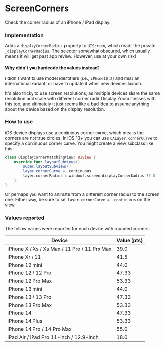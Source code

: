# ScreenCorners

Check the corner radius of an iPhone / iPad display.

### Implementation

Adds a `displayCornerRadius` property to `UIScreen`, which reads the private `_displayCornerRadius`. The selector somewhat obscured, which usually means it will get past app review. However, use at your own risk!

#### Why didn't you hardcode the values instead?

I didn't want to use model identifiers (i.e., `iPhone10,2`) and miss an international variant, or have to update it when new devices launch. 

It's also tricky to use screen resolutions, as multiple devices share the same resolution and scale with different corner radii. Display Zoom messes with this too, and ultimately it just seems like a bad idea to assume anything about the device based on the display resolution.

### How to use

iOS device displays use a continious corner curve, which means the corners are not true circles. In iOS 13+ you can use `CALayer.cornerCurve` to specify a continuous corner curve. You might create a view subclass like this:

```swift
class DisplayCornerMatchingView: UIView {
    override func layoutSubviews()
        super.layoutSubviews()
        layer.cornerCurve = .continuous
        layer.cornerRadius = window?.screen.displayCornerRadius ?? 0
    }
}
```

Or perhaps you want to animate from a different corner radius to the screen one. Either way, be sure to set `layer.cornerCurve = .continuous` on the view. 

### Values reported

The follow values were reported for each device with rounded corners:

| Device | Value (pts) |
|--|--|
| iPhone X / Xs / Xs Max / 11 Pro / 11 Pro Max | 39.0 |
| iPhone Xr / 11 | 41.5 |
| iPhone 12 mini | 44.0 |
| iPhone 12 / 12 Pro | 47.33 |
| iPhone 12 Pro Max | 53.33 |
| iPhone 13 mini | 44.0 |
| iPhone 13 / 13 Pro | 47.33 |
| iPhone 13 Pro Max | 53.33 |
| iPhone 14 | 47.33 |
| iPhone 14 Plus | 53.33 |
| iPhone 14 Pro / 14 Pro Max | 55.0 |
| iPad Air / iPad Pro 11-inch / 12.9-inch | 18.0 |
